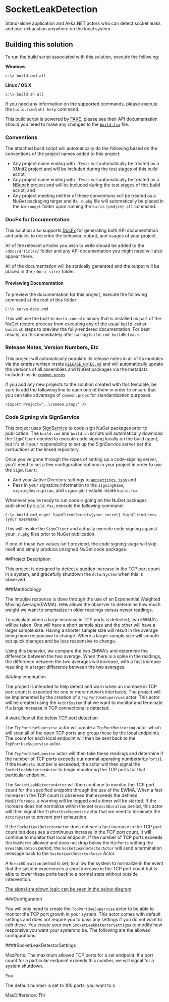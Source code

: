 # SocketLeakDetection

Stand-alone application and Akka.NET actors who can detect socket leaks and port exhaustion anywhere on the local system.

## Building this solution
To run the build script associated with this solution, execute the following:

**Windows**
```
c:\> build.cmd all
```

**Linux / OS X**
```
c:\> build.sh all
```

If you need any information on the supported commands, please execute the `build.[cmd|sh] help` command.

This build script is powered by [FAKE](https://fake.build/); please see their API documentation should you need to make any changes to the [`build.fsx`](build.fsx) file.

### Conventions
The attached build script will automatically do the following based on the conventions of the project names added to this project:

* Any project name ending with `.Tests` will automatically be treated as a [XUnit2](https://xunit.github.io/) project and will be included during the test stages of this build script;
* Any project name ending with `.Tests` will automatically be treated as a [NBench](https://github.com/petabridge/NBench) project and will be included during the test stages of this build script; and
* Any project meeting neither of these conventions will be treated as a NuGet packaging target and its `.nupkg` file will automatically be placed in the `bin\nuget` folder upon running the `build.[cmd|sh] all` command.

### DocFx for Documentation
This solution also supports [DocFx](http://dotnet.github.io/docfx/) for generating both API documentation and articles to describe the behavior, output, and usages of your project. 

All of the relevant articles you wish to write should be added to the `/docs/articles/` folder and any API documentation you might need will also appear there.

All of the documentation will be statically generated and the output will be placed in the `/docs/_site/` folder. 

#### Previewing Documentation
To preview the documentation for this project, execute the following command at the root of this folder:

```
C:\> serve-docs.cmd
```

This will use the built-in `docfx.console` binary that is installed as part of the NuGet restore process from executing any of the usual `build.cmd` or `build.sh` steps to preview the fully-rendered documentation. For best results, do this immediately after calling `build.cmd buildRelease`.

### Release Notes, Version Numbers, Etc
This project will automatically populate its release notes in all of its modules via the entries written inside [`RELEASE_NOTES.md`](RELEASE_NOTES.md) and will automatically update the versions of all assemblies and NuGet packages via the metadata included inside [`common.props`](src/common.props).

If you add any new projects to the solution created with this template, be sure to add the following line to each one of them in order to ensure that you can take advantage of `common.props` for standardization purposes:

```
<Import Project="..\common.props" />
```

### Code Signing via SignService
This project uses [SignService](https://github.com/onovotny/SignService) to code-sign NuGet packages prior to publication. The `build.cmd` and `build.sh` scripts will automatically download the `SignClient` needed to execute code signing locally on the build agent, but it's still your responsibility to set up the SignService server per the instructions at the linked repository.

Once you've gone through the ropes of setting up a code-signing server, you'll need to set a few configuration options in your project in order to use the `SignClient`:

* Add your Active Directory settings to [`appsettings.json`](appsettings.json) and
* Pass in your signature information to the `signingName`, `signingDescription`, and `signingUrl` values inside `build.fsx`.

Whenever you're ready to run code-signing on the NuGet packages published by `build.fsx`, execute the following command:

```
C:\> build.cmd nuget SignClientSecret={your secret} SignClientUser={your username}
```

This will invoke the `SignClient` and actually execute code signing against your `.nupkg` files prior to NuGet publication.

If one of these two values isn't provided, the code signing stage will skip itself and simply produce unsigned NuGet code packages.

##Project Description

This project is designed to detect a sudden increase in the TCP port count in a system, and gracefully shutdown the `ActorSystem` when this is observed. 

###Methodology 

The impulse response is done through the use of an Exponential Weighted Moving Average(EWMA). `EWMA` allows the observer to determine how much weight we want to emphasize in older readings versus newer readings. 

To calculate when a large increase in TCP ports is detected, two EWMA's will be taken. One will have a short sample size and the other will have a larger sample size. Having a shorter sample size will result in the average being more responsive to change. Where a larger sample size will smooth out quick changes and be less responsive to change. 

Using this behavior, we compare the two EMWA's and determine the difference between the two average. When there is a spike in the readings, the difference between the two averages will increase, with a fast increase resulting in a larger difference between the two averages. 

###Implementation

The project is intended to help detect and warn when an increase in TCP port count is expected for one or more network interfaces. The project will be implemented by the creation of a `TcpPortUseSupervise` actor. This actor will be created using the `ActorSystem` that we want to monitor and terminate if a large increase in TCP connections is detected. 

[A work flow of the below TCP port detection](docs/images/Message-Decision-Tree.png)

The `TcpPortUseSupervise` actor will create a `TcpPortMonitoring` actor which will scan all of the open TCP ports and group these by the local endpoints.  The count for each local endpoint will then be sent back to the `TcpPortUseSupervise` actor. 

The `TcpPortUseSupevise` actor will then take these readings and determine if the number of TCP ports exceeds our normal operating numbers(`MinPorts`). If the `MinPorts` number is exceeded, the actor will then signal the `SocketLeakdetectorActor` to begin monitoring the TCP ports for that particular endpoint. 

The `SocketLeakDetectorActor` will then continue to monitor the TCP port count for the specified endpoint through the use of the EWMA. When a fast increase in the TCP count is observed that exceeds the defined `MaxDifference`, a warning will be logged and a timer will be started. If the increase does not normalize within the set `BreachDuration` period, this actor will then signal the `TcpPortUseSupevise` actor that we need to terminate the `ActorSystem` to prevent port exhaustion. 

If the `SocketLeakDetectorActor` does not see a fast increase in the TCP port count but does see a continuous increase in the TCP port count, it will continue to monitor that local endpoint. If the number of TCP ports exceeds the `MaxPorts` allowed and does not drop below the `MinPorts` withing the `BreachDuration` period, the `SocketLeakDetectorActor` will send a termination message back to the `SocketLeakDetectorActor` Actor. 

A `BreachDuration` period is set, to allow the system to normalize in the event that the system experiences a short increase in the TCP port count but is able to lower these ports back to a normal state without outside intervention. 

[The signal shutdown logic can be seen in the below diagram](docs/images/Message-Decision-Tree.png)

###Configuration

You will only need to create the `TcpPortUseSupervise` actor to be able to monitor the TCP port growth in your system. This actor comes with default settings and does not require you to pass any settings if you do not want to edit these. You create your own `SocketLeakDetectorSettigns` to modify how responsive you want your system to be. The following are the allowed configurations: 

####SocketLeakDetectorSettings

MaxPorts: The maximum allowed TCP ports for a set endpoint. If a port count for a particular endpoint exceeds this number, we will signal for a system shutdown.

You 
 
The default number is set to 100 ports.  you want to s 

MaxDifference: Thi

